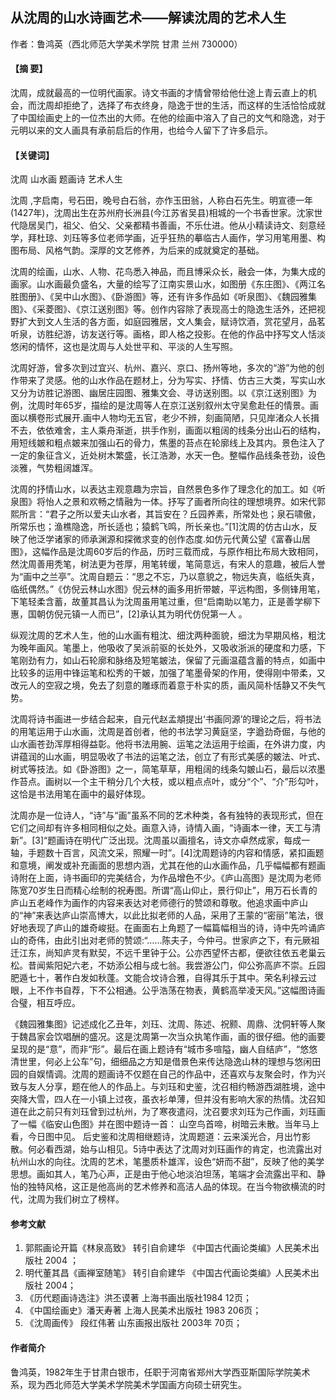
## 从沈周的山水诗画艺术——解读沈周的艺术人生
作者：鲁鸿英（西北师范大学美术学院 甘肃 兰州 730000）

#### 【摘 要】
沈周，成就最高的一位明代画家。诗文书画的才情曾带给他仕途上青云直上的机会，而沈周却拒绝了，选择了布衣终身，隐逸于世的生活，而这样的生活恰恰成就了中国绘画史上的一位杰出的大师。在他的绘画中溶入了自己的文气和隐逸，对于元明以来的文人画具有承前启后的作用，也给今人留下了许多启示。

#### 【关键词】
沈周 山水画 题画诗 艺术人生

沈周 ,字启南，号石田，晚号白石翁，亦作玉田翁，人称白石先生。明宣德一年(1427年)，沈周出生在苏州府长洲县(今江苏省吴县)相城的一个书香世家。沈家世代隐居吴门，祖父、伯父、父亲都精书善画，不乐仕进。他从小精读诗文、刻意经学，拜杜琼、刘珏等多位老师学画，近乎狂热的摹临古人画作，学习用笔用墨、构图布局、风格气韵。深厚的文艺修养，为后来的成就奠定的基础。

沈周的绘画，山水、人物、花鸟悉入神品，而且博采众长，融会一体，为集大成的画家。山水画最负盛名，大量的绘写了江南实景山水，如图册《东庄图》、《两江名胜图册》、《吴中山水图》、《卧游图》等，还有许多作品如《听泉图》、《魏园雅集图》、《采菱图》、《京江送别图》等。创作内容除了表现高士的隐逸生活外，还把视野扩大到文人生活的各方面，如庭园雅居，文人集会，赋诗饮酒，赏花望月，品茗听泉，访胜纪游，访友送行等。画格，即人格之投影。在他的作品中抒写文人恬淡悠闲的情怀，这也是沈周与人处世平和、平淡的人生写照。

沈周好游，曾多次到过宜兴、杭州、嘉兴、京口、扬州等地，多次的“游”为他的创作带来了灵感。他的山水作品在题材上，分为写实、抒情、仿古三大类，写实山水又分为访胜记游图、幽居庄园图、雅集文会、寻访送别图。以《京江送别图》为例，沈周时年65岁，描绘的是沈周等人在京江送别叙州太守吴愈赴任的情景。画面以横卷形式展开.画中人物均无五官，老少不辨，刻画简陋，只见岸渚众人长揖不去，依依难舍，主人乘舟渐逝，拱手作别，画面以粗阔的线条分出山石的结构，用短线皴和粗点皴来加强山石的骨力，焦墨的苔点在轮廓线上及其内。景色注入了一定的象征含义，近处树木繁盛，长江浩渺，水天一色。整幅作品线条苍劲，设色淡雅，气势粗阔雄浑。

沈周的抒情山水，以表达主观意趣为宗旨，自然景色多作了理念化的加工。如《听泉图》将怡人之景和欢畅之情融为一体。抒写了画者所向往的理想境界。如宋代郭熙所言：“君子之所以爱夫山水者，其旨安在？丘园养素，所常处也；泉石啸傲，所常乐也；渔樵隐逸，所长适也；猿鹤飞鸣，所长亲也。”[1]沈周的仿古山水，反映了他泛学诸家的师承渊源和探微求变的创作态度.如仿元代黄公望《富春山居图》，这幅作品是沈周60岁后的作品，历时三载而成，与原作相比布局大致相同，然沈周善用秃笔，树法更为苍厚，用笔转缓，笔简意远，有宋人的意趣，被后人誉为“画中之兰亭”。沈周自题云：“思之不忘，乃以意貌之，物远失真，临纸失真，临纸偶然。”《仿倪云林山水图》倪云林的画多用折带皴，平远构图，多侧锋用笔，下笔轻柔含蓄，故董其昌认为沈周虽用笔过重，但“启南助以笔力，正是善学柳下惠，国朝仿倪元镇一人而已”，[2]承认其为明代仿倪第一人 。

纵观沈周的艺术人生，他的山水画有粗沈、细沈两种面貌，细沈为早期风格，粗沈为晚年画风。笔墨上，他吸收了吴派前驱的长处外，又吸收浙派的硬度和力感，下笔刚劲有力，如山石轮廓和脉络及短笔皴法，保留了元画温蕴含蓄的特点，如画中比较多的运用中锋运笔和松秀的干皴，加强了笔墨骨架的作用，使得刚中带柔，又改元人的空寂之境，免去了刻意的雕琢而着意于朴实的质，画风简朴恬静又不失气势。

沈周将诗书画进一步结合起来，自元代赵孟頫提出‘书画同源’的理论之后，将书法的用笔运用于山水画，沈周是首创者，他的书法学习黄庭坚，字遒劲奇倔，与他的山水画苍劲浑厚相得益彰。他将书法用腕、运笔之法运用于绘画，在外讲力度，内讲蕴润的山水画，明显吸收了书法的运笔之法，创立了有形式美感的皴法、叶式、树式等技法。如《卧游图》之一，简笔草草，用粗阔的线条勾皴山石，最后以浓墨作苔点。画树以一个主干稍分几个大枝，或以粗点点叶，或分“个”、“介”形勾叶，这恰是书法用笔在画中的最好体现。

沈周亦是一位诗人，“诗”与“画”虽系不同的艺术种类，各有独特的表现形式，但在它们之间却有许多相同相似之处。画意入诗，诗情入画，“诗画本一律，天工与清新”。[3]“题画诗在明代广泛出现。沈周虽以画擅名，诗文亦卓然成家，每成一轴，手题数十百言，风流文采，照耀一时”。[4]沈周题诗的内容和情感，紧扣画题和意境，阐发或补充画面的思想内涵，尤其在他的山水画作品，几乎幅幅都有题画诗附在上面，诗书画印的完美结合，为作品增色不少。《庐山高图》是沈周为老师陈宽70岁生日而精心绘制的祝寿图。所谓“高山仰止，景行仰止”，用万石长青的庐山五老峰作为画作的内容来表达对老师德行的赞颂和尊敬。他追求画中庐山的“神”来表达庐山崇高博大，以此比拟老师的人品，采用了王蒙的“密丽”笔法，很好地表现了庐山的雄奇峻挺。在画面右上角题了一幅篇幅相当的诗，诗中先吟诵庐山的奇伟，由此引出对老师的赞颂:“……陈夫子，今仲弓。世家庐之下，有元厥祖迁江东，尚知庐灵有默契，不远千里钟于公。公亦西望怀古都，便欲往依五老巢云松。昔闻紫阳妃六老，不妨添公相与成七翁。我尝游公门，仰公弥高庐不崇。丘园肥遁七十，著作白发如秋蓬。文能合坟诗合雅，自得其乐于其中。荣名利禄云过眼，上不作书自荐，下不公相通。公乎浩荡在物表，黄鹤高举凌天风。”这幅图诗画合璧，相互呼应。

《魏园雅集图》记述成化乙丑年，刘珏、沈周、陈述、祝颢、周鼎、沈侗轩等人聚于魏昌家会饮唱酬的盛况。这是沈周第一次当众执笔作画，画的很仔细。他的画要呈现的是“意”，而非“形”。最后在画上题诗有“城市多喧隘，幽人自结庐”，“悠悠清世里，何必上公车”句，细细品之方知是借景色来传达隐逸山林的理想与悠闲田园的自娱情调。沈周的题画诗不仅题在自己的作品中，还喜欢与友聚会时，作为兴致与友人分享，题在他人的作品上。与刘珏和史鉴，沈召相约畅游西湖胜境，途中突降大雪，四人在一小镇上过夜，虽衣衫单薄，但并没有影响大家的热情。沈召知道在此之前只有刘珏曾到过杭州，为了寒夜遣闷，沈召要求刘珏为己作画，刘珏画了一幅《临安山色图》并在图中题诗一首：
山空鸟首啼，树暗云未散。当年马上看，今日图中见。
后史鉴和沈周相继题诗，沈周题道：云来溪光合，月出竹影散。何必看西湖，始与山相见。5诗中表达了沈周对刘珏画作的肯定，也流露出对杭州山水的向往。沈周的艺术，笔墨质朴雄浑，设色“妍而不甜”，反映了他的美学思想。画如其人，笔乃心声，正是由于他心地淡泊坦荡，笔端才会流露出平和、静怡的独特风格，这正是他高尚的艺术修养和高洁人品的体现。在当今物欲横流的时代，沈周为我们树立了榜样。

#### 参考文献
1. 郭熙画论开篇《林泉高致》 转引自俞建华 《中国古代画论类编》人民美术出版社 2004 ；
2. 明代董其昌《画禅室随笔》 转引自俞建华 《中国古代画论类编》人民美术出版社 2004；
3. 《历代题画诗选注》洪丕谟著 上海书画出版社1984 12页；
4. 《中国绘画史》潘天寿著 上海人民美术出版社 1983 206页；
5. 《沈周画传》 段红伟著 山东画报出版社 2003年 70页；

#### 作者简介
鲁鸿英，1982年生于甘肃白银市，任职于河南省郑州大学西亚斯国际学院美术系，现为西北师范大学美术学院美术学国画方向硕士研究生。
